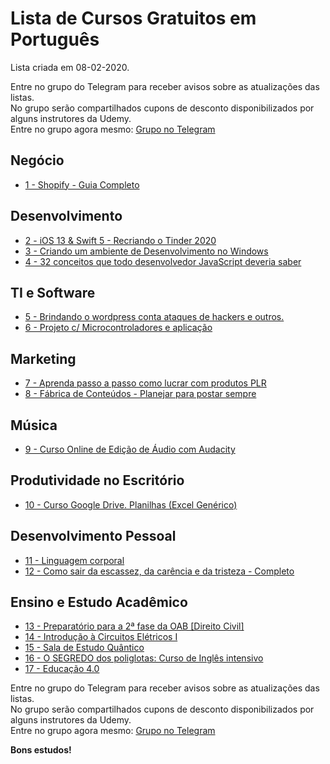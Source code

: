 # Lista de Cursos Gratuitos em Português

Lista criada em 08-02-2020.

Entre no grupo do Telegram para receber avisos sobre as atualizações das listas.  
No grupo serão compartilhados cupons de desconto disponibilizados por alguns instrutores da Udemy.  
Entre no grupo agora mesmo: [Grupo no Telegram](http://bit.ly/2UvKbVX)


## Negócio
 - [ 1 - Shopify - Guia Completo](https://www.udemy.com/course/shopify-guia-completo/?deal_code=UDEAFF50MIL&ranMID=39197&ranEAID=FYTGsFWqJEA&ranSiteID=FYTGsFWqJEA-ru3zxxTKc5sff70WsFQgzw&LSNPUBID=FYTGsFWqJEA)


## Desenvolvimento
 - [ 2 - iOS 13 & Swift 5 - Recriando o Tinder 2020](https://www.udemy.com/course/ios-13-swift-5-recriando-o-tinder-2020/?deal_code=UDEAFF50MIL&ranMID=39197&ranEAID=FYTGsFWqJEA&ranSiteID=FYTGsFWqJEA-ru3zxxTKc5sff70WsFQgzw&LSNPUBID=FYTGsFWqJEA)
 - [ 3 - Criando um ambiente de Desenvolvimento no Windows](https://www.udemy.com/course/criando-um-ambiente-de-desenvolvimento-no-windows/?deal_code=UDEAFF50MIL&ranMID=39197&ranEAID=FYTGsFWqJEA&ranSiteID=FYTGsFWqJEA-ru3zxxTKc5sff70WsFQgzw&LSNPUBID=FYTGsFWqJEA)
 - [ 4 - 32 conceitos que todo desenvolvedor JavaScript deveria saber](https://www.udemy.com/course/32-conceitos-todo-dev-javascript-deveria-saber/?deal_code=UDEAFF50MIL&ranMID=39197&ranEAID=FYTGsFWqJEA&ranSiteID=FYTGsFWqJEA-ru3zxxTKc5sff70WsFQgzw&LSNPUBID=FYTGsFWqJEA)


## TI e Software
 - [ 5 - Brindando o wordpress conta ataques de hackers e outros.](https://www.udemy.com/course/brindando-o-wordpress-conta-ataques-de-hackers-e-outros/?deal_code=UDEAFF50MIL&ranMID=39197&ranEAID=FYTGsFWqJEA&ranSiteID=FYTGsFWqJEA-ru3zxxTKc5sff70WsFQgzw&LSNPUBID=FYTGsFWqJEA)
 - [ 6 - Projeto c/ Microcontroladores e aplicação](https://www.udemy.com/course/projeto-uc-aplicacao/?deal_code=UDEAFF50MIL&ranMID=39197&ranEAID=FYTGsFWqJEA&ranSiteID=FYTGsFWqJEA-ru3zxxTKc5sff70WsFQgzw&LSNPUBID=FYTGsFWqJEA)


## Marketing
 - [ 7 - Aprenda passo a passo como lucrar com produtos PLR](https://www.udemy.com/course/aprenda-passo-a-passo-como-lucrar-com-produtos-plr/?deal_code=UDEAFF50MIL&ranMID=39197&ranEAID=FYTGsFWqJEA&ranSiteID=FYTGsFWqJEA-ru3zxxTKc5sff70WsFQgzw&LSNPUBID=FYTGsFWqJEA)
 - [ 8 - Fábrica de Conteúdos - Planejar para postar sempre](https://www.udemy.com/course/fabrica-de-conteudos/?deal_code=UDEAFF50MIL&ranMID=39197&ranEAID=FYTGsFWqJEA&ranSiteID=FYTGsFWqJEA-ru3zxxTKc5sff70WsFQgzw&LSNPUBID=FYTGsFWqJEA)


## Música
 - [ 9 - Curso Online de Edição de Áudio com Audacity](https://www.udemy.com/course/melhor-curso-basico-de-edicao-de-audio-andre-rossiter/?deal_code=UDEAFF50MIL&ranMID=39197&ranEAID=FYTGsFWqJEA&ranSiteID=FYTGsFWqJEA-ru3zxxTKc5sff70WsFQgzw&LSNPUBID=FYTGsFWqJEA)


## Produtividade no Escritório
 - [ 10 - Curso Google Drive. Planilhas (Excel Genérico)](https://www.udemy.com/course/top-udemy-curso-google-drive-planilhas-excel-generico/?deal_code=UDEAFF50MIL&ranMID=39197&ranEAID=FYTGsFWqJEA&ranSiteID=FYTGsFWqJEA-ru3zxxTKc5sff70WsFQgzw&LSNPUBID=FYTGsFWqJEA)


## Desenvolvimento Pessoal
 - [ 11 - Linguagem corporal](https://www.udemy.com/course/desvendando-emocoes-linguagem-corporal/?deal_code=UDEAFF50MIL&ranMID=39197&ranEAID=FYTGsFWqJEA&ranSiteID=FYTGsFWqJEA-ru3zxxTKc5sff70WsFQgzw&LSNPUBID=FYTGsFWqJEA)
 - [ 12 - Como sair da escassez, da carência e da tristeza - Completo](https://www.udemy.com/course/empoderamento-feminino-torne-se-uma-mulher-vencedora/?deal_code=UDEAFF50MIL&ranMID=39197&ranEAID=FYTGsFWqJEA&ranSiteID=FYTGsFWqJEA-ru3zxxTKc5sff70WsFQgzw&LSNPUBID=FYTGsFWqJEA)


## Ensino e Estudo Acadêmico
 - [ 13 - Preparatório para a 2ª fase da OAB [Direito Civil]](https://www.udemy.com/course/2a-fase-da-oab-direito-civil/?deal_code=UDEAFF50MIL&ranMID=39197&ranEAID=FYTGsFWqJEA&ranSiteID=FYTGsFWqJEA-ru3zxxTKc5sff70WsFQgzw&LSNPUBID=FYTGsFWqJEA)
 - [ 14 - Introdução à Circuitos Elétricos I](https://www.udemy.com/course/introducao-a-circuitos-eletricos-i/?deal_code=UDEAFF50MIL&ranMID=39197&ranEAID=FYTGsFWqJEA&ranSiteID=FYTGsFWqJEA-ru3zxxTKc5sff70WsFQgzw&LSNPUBID=FYTGsFWqJEA)
 - [ 15 - Sala de Estudo Quântico](https://www.udemy.com/course/sala-de-estudo-quantico/?deal_code=UDEAFF50MIL&ranMID=39197&ranEAID=FYTGsFWqJEA&ranSiteID=FYTGsFWqJEA-ru3zxxTKc5sff70WsFQgzw&LSNPUBID=FYTGsFWqJEA)
 - [ 16 - O SEGREDO dos poliglotas: Curso de Inglês intensivo](https://www.udemy.com/course/o-segredo-dos-poliglotas-curso-de-ingles-intensivo-em-1-mes/?deal_code=UDEAFF50MIL&ranMID=39197&ranEAID=FYTGsFWqJEA&ranSiteID=FYTGsFWqJEA-ru3zxxTKc5sff70WsFQgzw&LSNPUBID=FYTGsFWqJEA)
 - [ 17 - Educação 4.0](https://www.udemy.com/course/educacao-40/?deal_code=UDEAFF50MIL&ranMID=39197&ranEAID=FYTGsFWqJEA&ranSiteID=FYTGsFWqJEA-ru3zxxTKc5sff70WsFQgzw&LSNPUBID=FYTGsFWqJEA)


Entre no grupo do Telegram para receber avisos sobre as atualizações das listas.  
No grupo serão compartilhados cupons de desconto disponibilizados por alguns instrutores da Udemy.  
Entre no grupo agora mesmo: [Grupo no Telegram](http://bit.ly/2UvKbVX)


**Bons estudos!**
